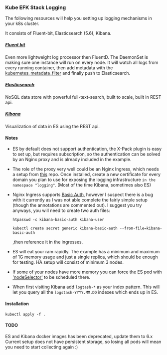 ### Kube EFK Stack Logging


The following resources will help you setting up logging mechanisms in your k8s cluster.

It consists of Fluent-bit, Elasticsearch (5.6), Kibana.


##### [Fluent bit](https://github.com/fluent/fluent-bit)

Even more lightweight log processor then FluentD. The DaemonSet is making sure one instance will run on every node. It will watch all logs from every running container, then add metadata with the [kubernetes_metadata_filter](https://github.com/fabric8io/fluent-plugin-kubernetes_metadata_filter) and finally push to Elasticsearch.

##### [Elasticsearch](https://www.elastic.co/products/elasticsearch)

NoSQL data store with powerful full-text-search, built to scale, built in REST api. 
  
##### [Kibana](https://www.elastic.co/products/kibana)

Visualization of data in ES using the REST api.


#### Notes

* ES by default does not support authentication, the X-Pack plugin is easy to set up, but requires subscription, so the authentication can be solved by an Nginx proxy and is already included in the example.
* The role of the proxy very well could be an Nginx Ingress, which needs a setup from [this](https://github.com/hip911/kube-nginx-ingress-with-cm) repo. Once installed, create a new certificate for every domain you plan to use for exposing the logging infrastructure `in the namespace "logging"`. (Most of the time Kibana, sometimes also ES)
* Nginx Ingress supports [Basic Auth](https://kubernetes.github.io/ingress-nginx/examples/auth/basic/README/), however I suspect there is a bug with it currently as I was not able complete the fairly simple setup (though the annotations are commented out). I suggest you try anyways, you will need to create two auth files:

    `htpasswd -c kibana-basic-auth kibana-user`

    `kubectl create secret generic kibana-basic-auth --from-file=kibana-basic-auth`
    
    ,then reference it in the ingresses.
 
* ES will eat your ram rapidly. The example has a minimum and maximum of 1G memory usage and just a single replica, which should be enough for testing. HA setup will consist of minimum 3 nodes.
* If some of your nodes have more memory you can force the ES pod with ['nodeSelector'](https://kubernetes.io/docs/concepts/configuration/assign-pod-node/#nodeselector) to be scheduled there.  
* When first visiting Kibana add `logtash-*` as your index pattern. This will let you query all the `logstash-YYYY.MM.DD` indexes which ends up in ES.  

#### Installation


`kubectl apply -f .`


#### TODO

ES and Kibana docker images has been deprecated, update them to 6.x 
Current setup does not have persistent storage, so losing all pods will mean you need to start collecting again :)